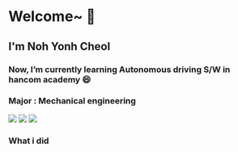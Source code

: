 # Welcome~ 👋
## I'm Noh Yonh Cheol

### Now, I’m currently learning Autonomous driving S/W in hancom academy 😄

### Major : Mechanical engineering

<img src="https://img.shields.io/badge/Python-3766AB?style=flat-square&logo=Python&logoColor=white"/></a>
<img src="https://img.shields.io/badge/C-A8B9CC?style=flat-square&logo=C&logoColor=white"/></a>
<img src="https://img.shields.io/badge/C++-00599C?style=flat-square&logo=c%2B%2B&logoColor=white"/></a>

### What i did

<a href="https://github.com/NOHYC/vote_prediction_from_Machiavellism_test">

<a href="https://github.com/NOHYC/Joseon_Dynasty">

<a href="https://github.com/NOHYC/Landmark_finder_using_CNN">

<a href="https://github.com/NOHYC/final_project_self_driving">





<!--
**NOHYC/NOHYC** is a ✨ _special_ ✨ repository because its `README.md` (this file) appears on your GitHub profile.

Here are some ideas to get you started:

- 🔭 I’m currently working on ...
- 🌱 I’m currently learning ...
- 👯 I’m looking to collaborate on ...
- 🤔 I’m looking for help with ...
- 💬 Ask me about ...
- 📫 How to reach me: ...
- 😄 Pronouns: ...
- ⚡ Fun fact: ...
-->
